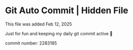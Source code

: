 # Git Auto Commit | Hidden File

This file was added Feb 12, 2025

Just for fun and keeping my daily git commit active 🤪

commit number: 2283185
